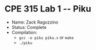 # CPE 315 Lab 1 -- Piku

* Name: Zack Ragozzino
* Status: Complete
* Compilation: 
  * `gcc -o piku piku.s` or `make`
  * `./piku`
